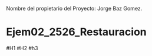Nombre del propietario del Proyecto: Jorge Baz Gomez.



# Ejem02_2526_Restauracion

#H1
  #H2
    #h3
